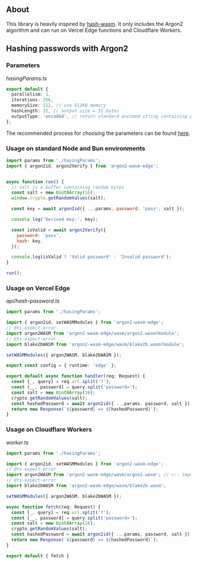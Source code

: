 ## About

This library is heavily inspired by [hash-wasm](https://www.npmjs.com/package/hash-wasm). 
It only includes the Argon2 algorithm and can run on Vercel Edge functions and Cloudflare Workers.

## Hashing passwords with Argon2

### Parameters

*hasingParams.ts*
```typescript
export default {
  parallelism: 1,
  iterations: 256,
  memorySize: 512, // use 512KB memory
  hashLength: 32, // output size = 32 bytes
  outputType: 'encoded', // return standard encoded string containing parameters needed to verify the key
};
```
The recommended process for choosing the parameters can be found [here](https://tools.ietf.org/html/draft-irtf-cfrg-argon2-04#section-4).

### Usage on standard Node and Bun environments

```javascript
import params from './hasingParams';
import { argon2id, argon2Verify } from 'argon2-wasm-edge';


async function run() {
  // salt is a buffer containing random bytes
  const salt = new Uint8Array(16);
  window.crypto.getRandomValues(salt);

  const key = await argon2id({ ...params, password: 'pass', salt });

  console.log('Derived key:', key);

  const isValid = await argon2Verify({
    password: 'pass',
    hash: key,
  });

  console.log(isValid ? 'Valid password' : 'Invalid password');
}

run();
```

### Usage on Vercel Edge

*api/hash-password.ts*

```typescript
import params from './hasingParams';

import { argon2id, setWASMModules } from 'argon2-wasm-edge';
// @ts-expect-error
import argon2WASM from 'argon2-wasm-edge/wasm/argon2.wasm?module';
// @ts-expect-error
import blake2bWASM from 'argon2-wasm-edge/wasm/blake2b.wasm?module';

setWASMModules({ argon2WASM, blake2bWASM });

export const config = { runtime: 'edge' };

export default async function handler(req: Request) {
  const [_, query] = req.url.split('?');
  const [__, password] = query.split('password=');
  const salt = new Uint8Array(16);
  crypto.getRandomValues(salt);
  const hashedPassword = await argon2id({ ...params, password, salt });
  return new Response(`${password} => ${hashedPassword}`);
}
```

### Usage on Cloudflare Workers

*worker.ts*

```typescript
import params from './hasingParams';

import { argon2id, setWASMModules } from 'argon2-wasm-edge';
// @ts-expect-error
import argon2WASM from 'argon2-wasm-edge/wasm/argon2.wasm'; // <-- imports of wasm modules works differently in CF
// @ts-expect-error
import blake2bWASM from 'argon2-wasm-edge/wasm/blake2b.wasm';

setWASMModules({ argon2WASM, blake2bWASM });

async function fetch(req: Request) {
  const [_, query] = req.url.split('?');
  const [__, password] = query.split('password=');
  const salt = new Uint8Array(16);
  crypto.getRandomValues(salt);
  const hashedPassword = await argon2id({ ...params, password, salt });
  return new Response(`${password} => ${hashedPassword}`);
}

export default { fetch }
```








